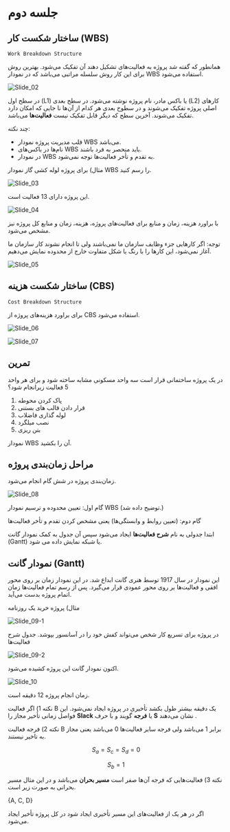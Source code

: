 # جلسه دوم

## ساختار شکست کار (WBS)

`Work Breakdown Structure`

همانطور که گفته شد پروژه به فعالیت‌های تشکیل دهند آن تفکیک می‌شود. بهترین روش برای این کار روش سلسله مراتبی می‌باشد که در نمودار WBS استفاده می‌شود.

![Slide_02](/prjctrl/images/s02.jpg)

در سطح اول (L1) یا باکس مادر، نام پروژه نوشته می‌شود. در سطح بعدی (L2) کارهای اصلی پروژه تفکیک می‌شوند و در سطوح بعدی هر کدام از آن‌ها نا جایی که امکان دارد تفکیک می‌شوند. آخرین سطح که دیگر قابل تفکیک نیست __فعالیت‌ها__ می‌باشد.

چند نکته:

- قلب مدیریت پروژه نمودار WBS می‌باشد.
- نام‌ها در باکس‌های WBS باید منحصر به فرد باشند.
- در نمودار WBS به تقدم و تأخر فعالیت‌ها توجه نمی‌شود.

مثال) برای پروژه لوله کشی گاز نمودار WBS را رسم کنید.

![Slide_03](/prjctrl/images/s03.jpg)

این پروژه دارای 13 فعالیت است.

![Slide_04](/prjctrl/images/s04.jpg)

با براورد هزینه، زمان و منابع برای فعالیت‌های پروژه، هزینه، زمان و منابع کل پروژه نیز مشخص می‌شود.

توجه: اگر کارهایی جزء وظایف سازمان ما نمی‌باشند ولی تا انجام نشوند کار سازمان ما آغاز نمی‌شود، این کارها را با رنگ یا شکل متفاوت خارج از محدوده نمایش می‌دهیم.

![Slide_05](/prjctrl/images/s05.jpg)

## ساختار شکست هزینه (CBS)

`Cost Breakdown Structure`

برای براورد هزینه‌های پروژه از CBS استفاده می‌شود.

![Slide_06](/prjctrl/images/s06.jpg)

![Slide_07](/prjctrl/images/s07.jpg)

## تمرین

در یک پروژه ساختمانی قرار است سه واحد مسکونی مشابه ساخته شود و برای هر واحد 5 فعالیت زیرانجام
شود؟

1. پاک کردن محوطه
2. قرار دادن قالب های بستنی
3. لوله گذاری فاضلاب
4. نصب میلگرد
5. بتن ریزی

نمودار WBS آن را بکشید.

## مراحل زمان‌بندی پروژه

زمان‌بندی پروژه در شش گام انجام می‌شود.

![Slide_08](/prjctrl/images/s08.jpg)

گام اول: تعیین محدوده و ترسیم نمودار WBS (توضیح داده شد.)

گام دوم: (تعیین روابط و وابستگی‌ها) یعنی مشخص کردن تقدم و تأخر فعالیت‌ها

 ابتدا جدولی به نام __شرح فعالیت‌ها__ ایجاد می‌شود سپس آن جدول به کمک نمودار گانت (Gantt) یا شبکه نمایش داده می شود.

## نمودار گانت (Gantt)

این نمودار در سال 1917 توسط هنری گانت ابداع شد. در این نمودار زمان بر روی محور افقی و فعالیت‌ها بر روی محور عمودی قرار می‌گیرد. پس از رسم تمام فعالیت‌ها زمان اتمام پروژه بدست می‌آید.

مثال) پروژه خرید یک روزنامه

![Slide_09-1](/prjctrl/images/s09-1.jpg)

در پروژه برای تسریع کار شخص می‌تواند کفش خود را در آسانسور بپوشد.
جدول شرح فعالیت‌ها

![Slide_09-2](/prjctrl/images/s09-2.jpg)

اکنون نمودار گانت این پروژه کشیده می‌شود.

![Slide_10](/prjctrl/images/s10.jpg)

زمان انجام پروژه 12 دقیقه است.

نکته 1) اگر فعالیت B یک دقیقه بیشتر طول بکشد تأخیری در پروژه ایجاد نمی‌شود. این فواصل زمانی تأخیر مجاز را __Slack__ یا __فرجه__ گویند و با حرف __S__  نشان می‌دهند .

نکته 2) فرجه فعالیت B برابر 1 می‌باشد ولی فرجه سایر فعالیت‌ها 0 می‌باشد یعنی مجاز به تاخیر نیستند.

$$ S_a = S_c = S_d = 0 $$

$$ S_b = 1 $$

نکته 3) فعالیت‌هایی که فرجه آن‌ها صفر است __مسیر بحران__ می‌باشد و در این مثال مسیر بحرانی به صورت زیر است.

{A, C, D}

اگر در هر یک از فعالیت‌های این مسیر تأخیری ایجاد شود در کل پروژه تأخیر ایجاد می‌شود.
